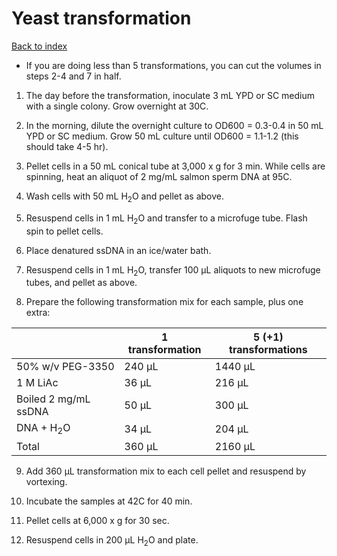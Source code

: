 # Yeast transformation

[Back to index](https://zentnerlab.github.io/)

* If you are doing less than 5 transformations, you can cut the volumes in steps 2-4 and 7 in half.

1. The day before the transformation, inoculate 3 mL YPD or SC medium with a single colony. Grow overnight at 30C.

2. In the morning, dilute the overnight culture to OD600 = 0.3-0.4 in 50 mL YPD or SC medium. Grow 50 mL culture until OD600 = 1.1-1.2 (this should take 4-5 hr).

3. Pellet cells in a 50 mL conical tube at 3,000 x g for 3 min.  While cells are spinning, heat an aliquot of 2 mg/mL salmon sperm DNA at 95C.

4. Wash cells with 50 mL H<sub>2</sub>O and pellet as above.

5. Resuspend cells in 1 mL H<sub>2</sub>O and transfer to a microfuge tube.  Flash spin to pellet cells.

6. Place denatured ssDNA in an ice/water bath.

7. Resuspend cells in 1 mL H<sub>2</sub>O, transfer 100 µL aliquots to new microfuge tubes, and pellet as above.

8. Prepare the following transformation mix for each sample, plus one extra:

|                      | 1 transformation | 5 (+1) transformations |
|----------------------|------------------|------------------------|
| 50% w/v PEG-3350     | 240 µL           |	1440 µL                |
| 1 M LiAc	           | 36 µL            |	216 µL                 |
| Boiled 2 mg/mL ssDNA | 50 µL            |	300 µL                 |
| DNA + H<sub>2</sub>O | 34 µL	          | 204 µL                 |
| Total	               | 360 µL           |	2160 µL                |

9. Add 360 µL transformation mix to each cell pellet and resuspend by vortexing.

10. Incubate the samples at 42C for 40 min.

11. Pellet cells at 6,000 x g for 30 sec.

12. Resuspend cells in 200 µL H<sub>2</sub>O and plate.  
